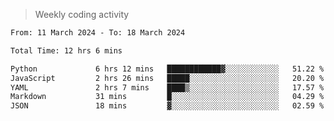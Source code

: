 > Weekly coding activity
<!--START_SECTION:waka-->

```txt
From: 11 March 2024 - To: 18 March 2024

Total Time: 12 hrs 6 mins

Python             6 hrs 12 mins   ████████████▓░░░░░░░░░░░░   51.22 %
JavaScript         2 hrs 26 mins   █████░░░░░░░░░░░░░░░░░░░░   20.20 %
YAML               2 hrs 7 mins    ████▒░░░░░░░░░░░░░░░░░░░░   17.57 %
Markdown           31 mins         █░░░░░░░░░░░░░░░░░░░░░░░░   04.29 %
JSON               18 mins         ▓░░░░░░░░░░░░░░░░░░░░░░░░   02.59 %
```

<!--END_SECTION:waka-->
